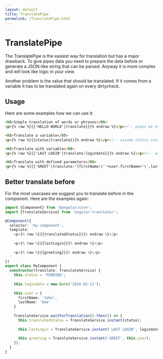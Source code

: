 ```yaml
---
layout: default
title: TranslatePipe
permalink: /TranslatePipe.html
---
```

# TranslatePipe

The TranslatePipe is the easiest way for translation but has a major drawback. To give pipes data you need to prepare
the data before or generate a JSON-like string that can be parsed. Anyway it is more complex and will look like
logic in your view.

Another problem is the value that should be translated. If it comes from a variable it has to be translated again on 
every dirtycheck.

## Usage

Here are some examples how we can use it:

```html
<h5>Simple translation of words or phrases</h5>
<p>{% raw %}{{'HELLO WORLD'|translate}}{% endraw %}</p><!-- pipes we only suggest for this simple usage -->

<h5>Translate a variable</h5>
<p>{% raw %}{{status|translate}}{% endraw %}</p><!-- assume status contains 'PENDING' or 'DONE' or something translatable -->

<h5>Translate with variable</h5>
<p>{% raw %}{{'LAST LOGIN'|translate:logindate}}{% endraw %}</p><!-- assume logindate contains a Date object -->

<h5>Translate with defined parameters</h5>
<p>{% raw %}{{'GREET'|translate:'{firstName:\''+user.firstName+'\',lastName:\''+user.lastName+'\'}'}}{% endraw %}</p><!-- most unreadable case -->
```

## Better translate before

For the most usecases we suggest you to translate before in the component. Here are the examples again:

```ts
import {Component} from '@angular/core';
import {TranslateService} from 'angular-translator';

@Component({
  selector: 'my-component',
  template: '
    <p>{% raw %}{{translatedStatus}}{% endraw %}</p>
    
    <p>{% raw %}{{lastLogin}}{% endraw %}</p>
    
    <p>{% raw %}{{greeting}}{% endraw %}</p>
  '
})
export class MyComponent {
  constructor(translate: TranslateService) {
    this.status = 'PENDING';
    
    this.logindate = new Date('2016-02-11');
    
    this.user = {
      firstName: 'John',
      lastName: 'Doe'
    }
    
    TranslateService.waitForTranslation().then(() => {
      this.translatedStatus = TranslateService.instant(status);
      
      this.lastLogin = TranslateService.instant('LAST LOGIN', logindate);
      
      this.greeting = TranslateService.instant('GREET', this.user);
    });
  }
}
```
